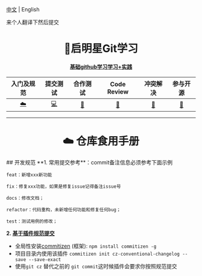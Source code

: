 [中文](./README.md)  |   English

来个人翻译下然后提交

<h1 align="center"> 🚀启明星Git学习 </h1>
<h4 align="center"><a href="https://#" target="_blank">基础github学习学习+实践</a></h4>


|入门及规范|提交测试|合作测试|Code Review| 冲突解决 |参与开源 |
| :---------------------------------------------------------------------------------------: | :----------------------------------------------------------------------------: | :-------------------------------------------------------------------: | :----------------------------------------------------------------------------: | :----------------------------------------------------------: | :----------------------------------------------:  |
| [☁️](./Lv1小白入门) | [💻](./Lv2提交测试) | [💾](./Lv3小白入门) | [🎨](./Lv4小白入门) | [🔧](./Lv5小白入门) | [🐍](./Lv6小白入门) | 

---
<h1 align="center"> ☁️ 仓库食用手册</h1>
## 开发规范
**1. 常用提交参考**：commit备注信息必须参考下面示例

```
feat：新增xxx新功能

fix：修复xxx功能，如果是修复issue记得备注issue号

docs：修改文档；

refactor：代码重构，未新增任何功能和修复任何bug；

test：测试用例的修改；
```

**2. [基于插件规范提交](https://blog.csdn.net/qq_39996837/article/details/91345528)**

- 全局性安装[commitizen](https://github.com/commitizen/cz-cli) (框架): `npm install commitizen -g` 
- 项目目录内使用该插件 `commitizen init cz-conventional-changelog --save --save-exact
` 
- 使用`git cz` 替代之前的 `git commit`这时候插件会要求你按照规范提交  
